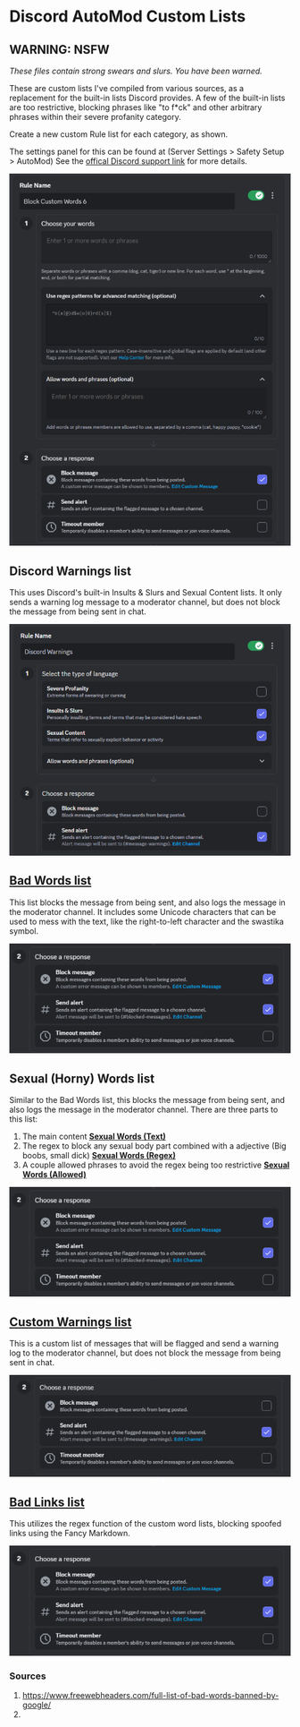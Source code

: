 # Discord AutoMod Custom Lists
## WARNING: NSFW
*These files contain strong swears and slurs. You have been warned.*

These are custom lists I've compiled from various sources, as a replacement for the built-in lists Discord provides. A few of the built-in lists are too restrictive, blocking phrases like "to f\*ck" and other arbitrary phrases within their severe profanity category. 

Create a new custom Rule list for each category, as shown. 

The settings panel for this can be found at (Server Settings > Safety Setup > AutoMod) See the [offical Discord support link](https://support.discord.com/hc/en-us/articles/4421269296535-AutoMod-FAQ) for more details.

![A screenshot of the Discord UI when creating a new custom AutoMod Rule.](https://github.com/natep-tech/DiscordAutoMod/blob/022d9adb38ad0a10103073c95200f3a650f0b5d6/Guide.png)


## Discord Warnings list
This uses Discord's built-in Insults & Slurs and Sexual Content lists. It only sends a warning log message to a moderator channel, but does not block the message from being sent in chat.

![A screenshot of the Discord UI displaying the settings for the default Discord Warning list.](https://github.com/natep-tech/DiscordAutoMod/blob/022d9adb38ad0a10103073c95200f3a650f0b5d6/DiscordWarnings.png)


## [Bad Words list](https://github.com/natep-tech/DiscordAutoMod/blob/022d9adb38ad0a10103073c95200f3a650f0b5d6/Lists/Bad%20Words.txt)
This list blocks the message from being sent, and also logs the message in the moderator channel. It includes some Unicode characters that can be used to mess with the text, like the right-to-left character and the swastika symbol.

![A screenshot of the Discord UI displaying the settings for a blocked list.](https://github.com/natep-tech/DiscordAutoMod/blob/022d9adb38ad0a10103073c95200f3a650f0b5d6/Blocked.png)


## Sexual (Horny) Words list
Similar to the Bad Words list, this blocks the message from being sent, and also logs the message in the moderator channel. There are three parts to this list:
1. The main content [__Sexual Words (Text)__](https://github.com/natep-tech/DiscordAutoMod/blob/022d9adb38ad0a10103073c95200f3a650f0b5d6/Lists/Sexual%20Words%20(Text).txt)
2. The regex to block any sexual body part combined with a adjective (Big boobs, small dick) [__Sexual Words (Regex)__](https://github.com/natep-tech/DiscordAutoMod/blob/022d9adb38ad0a10103073c95200f3a650f0b5d6/Lists/Sexual%20Words%20(Rexex).txt)
3. A couple allowed phrases to avoid the regex being too restrictive [__Sexual Words (Allowed)__](https://github.com/natep-tech/DiscordAutoMod/blob/022d9adb38ad0a10103073c95200f3a650f0b5d6/Lists/Sexual%20Words%20(Allowed).txt)

![A screenshot of the Discord UI displaying the settings for a blocked list.](https://github.com/natep-tech/DiscordAutoMod/blob/022d9adb38ad0a10103073c95200f3a650f0b5d6/Blocked.png)


## [Custom Warnings list](https://github.com/natep-tech/DiscordAutoMod/blob/022d9adb38ad0a10103073c95200f3a650f0b5d6/Lists/Custom%20Warnings.txt)
This is a custom list of messages that will be flagged and send a warning log to the moderator channel, but does not block the message from being sent in chat.

![A screenshot of the Discord UI displaying the settings for a warning list.](https://github.com/natep-tech/DiscordAutoMod/blob/022d9adb38ad0a10103073c95200f3a650f0b5d6/Warnings.png)


## [Bad Links list](https://github.com/natep-tech/DiscordAutoMod/blob/022d9adb38ad0a10103073c95200f3a650f0b5d6/Lists/Bad%20Links.txt)
This utilizes the regex function of the custom word lists, blocking spoofed links using the Fancy Markdown.

![A screenshot of the Discord UI displaying the settings for a blocked list.](https://github.com/natep-tech/DiscordAutoMod/blob/022d9adb38ad0a10103073c95200f3a650f0b5d6/Blocked.png)

### Sources
1. https://www.freewebheaders.com/full-list-of-bad-words-banned-by-google/
2. 
